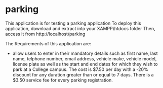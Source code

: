 # parking
This application is for testing a parking application
To deploy this application, download and extract into your XAMPP\htdocs folder
Then, access it from http://localhost/parking

The Requirements of this application are:
  - allow users to enter in their mandatory details such as first name, last name, telphone number, email address, vehicle make, vehicle model, license plate as well as the start and end dates for which they wish to park at a College campus.  The cost is $7.50 per day with a -20% discount for any duration greater than or equal to 7 days.  There is a $3.50 service fee for every parking registration.
